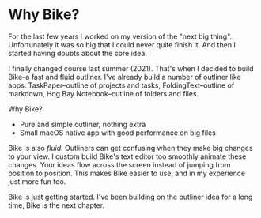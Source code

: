 # Why Bike?

For the last few years I worked on my version of the "next big thing". Unfortunately it was so big that I could never quite finish it. And then I started having doubts about the core idea.

I finally changed course last summer (2021). That's when I decided to build Bike–a fast and fluid outliner. I've already build a number of outliner like apps: TaskPaper–outline of projects and tasks, FoldingText–outline of markdown, Hog Bay Notebook–outline of folders and files.

Why Bike?

* Pure and simple outliner, nothing extra
* Small macOS native app with good performance on big files

Bike is also _fluid_. Outliners can get confusing when they make big changes to your view. I custom build Bike's text editor too smoothly animate these changes. Your ideas flow across the screen instead of jumping from position to position. This makes Bike easier to use, and in my experience just more fun too.

Bike is just getting started. I've been building on the outliner idea for a long time, Bike is the next chapter.
